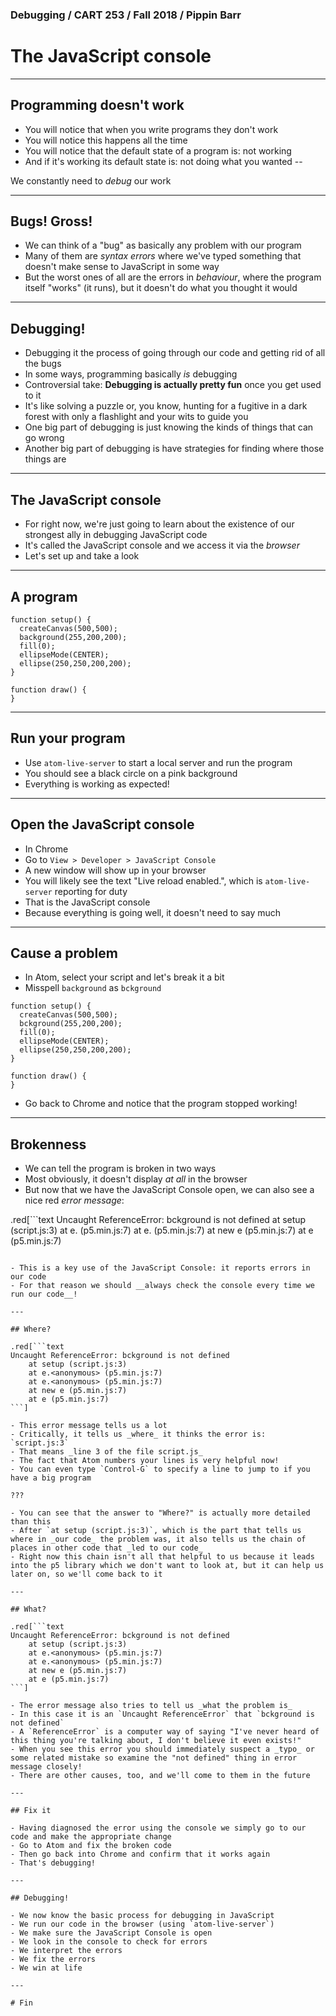 ### Debugging / CART 253 / Fall 2018 / Pippin Barr

# The JavaScript console

---

## Programming doesn't work

- You will notice that when you write programs they don't work
- You will notice this happens all the time
- You will notice that the default state of a program is: not working
- And if it's working its default state is: not doing what you wanted
--

We constantly need to _debug_ our work

---

## Bugs! Gross!

- We can think of a "bug" as basically any problem with our program
- Many of them are _syntax errors_ where we've typed something that doesn't make sense to JavaScript in some way
- But the worst ones of all are the errors in _behaviour_, where the program itself "works" (it runs), but it doesn't do what you thought it would

---

## Debugging!

- Debugging it the process of going through our code and getting rid of all the bugs
- In some ways, programming basically _is_ debugging
- Controversial take: __Debugging is actually pretty fun__ once you get used to it
- It's like solving a puzzle or, you know, hunting for a fugitive in a dark forest with only a flashlight and your wits to guide you
- One big part of debugging is just knowing the kinds of things that can go wrong
- Another big part of debugging is have strategies for finding where those things are

---

## The JavaScript console

- For right now, we're just going to learn about the existence of our strongest ally in debugging JavaScript code
- It's called the JavaScript console and we access it via the _browser_
- Let's set up and take a look

---

## A program

```
function setup() {
  createCanvas(500,500);
  background(255,200,200);
  fill(0);
  ellipseMode(CENTER);
  ellipse(250,250,200,200);
}

function draw() {
}
```

---

## Run your program

- Use `atom-live-server` to start a local server and run the program
- You should see a black circle on a pink background
- Everything is working as expected!

---

## Open the JavaScript console

- In Chrome
- Go to `View > Developer > JavaScript Console`
- A new window will show up in your browser
- You will likely see the text "Live reload enabled.", which is `atom-live-server` reporting for duty
- That is the JavaScript console
- Because everything is going well, it doesn't need to say much

---

## Cause a problem

- In Atom, select your script and let's break it a bit
- Misspell `background` as `bckground`

```
function setup() {
  createCanvas(500,500);
  bckground(255,200,200);
  fill(0);
  ellipseMode(CENTER);
  ellipse(250,250,200,200);
}

function draw() {
}
```

- Go back to Chrome and notice that the program stopped working!

---

## Brokenness

- We can tell the program is broken in two ways
- Most obviously, it doesn't display _at all_ in the browser
- But now that we have the JavaScript Console open, we can also see a nice red _error message_:

.red[```text
Uncaught ReferenceError: bckground is not defined
    at setup (script.js:3)
    at e.<anonymous> (p5.min.js:7)
    at e.<anonymous> (p5.min.js:7)
    at new e (p5.min.js:7)
    at e (p5.min.js:7)
```]

- This is a key use of the JavaScript Console: it reports errors in our code
- For that reason we should __always check the console every time we run our code__!

---

## Where?

.red[```text
Uncaught ReferenceError: bckground is not defined
    at setup (script.js:3)
    at e.<anonymous> (p5.min.js:7)
    at e.<anonymous> (p5.min.js:7)
    at new e (p5.min.js:7)
    at e (p5.min.js:7)
```]

- This error message tells us a lot
- Critically, it tells us _where_ it thinks the error is: `script.js:3`
- That means _line 3 of the file script.js_
- The fact that Atom numbers your lines is very helpful now!
- You can even type `Control-G` to specify a line to jump to if you have a big program

???

- You can see that the answer to "Where?" is actually more detailed than this
- After `at setup (script.js:3)`, which is the part that tells us where in _our code_ the problem was, it also tells us the chain of places in other code that _led to our code_
- Right now this chain isn't all that helpful to us because it leads into the p5 library which we don't want to look at, but it can help us later on, so we'll come back to it

---

## What?

.red[```text
Uncaught ReferenceError: bckground is not defined
    at setup (script.js:3)
    at e.<anonymous> (p5.min.js:7)
    at e.<anonymous> (p5.min.js:7)
    at new e (p5.min.js:7)
    at e (p5.min.js:7)
```]

- The error message also tries to tell us _what the problem is_
- In this case it is an `Uncaught ReferenceError` that `bckground is not defined`
- A `ReferenceError` is a computer way of saying "I've never heard of this thing you're talking about, I don't believe it even exists!"
- When you see this error you should immediately suspect a _typo_ or some related mistake so examine the "not defined" thing in error message closely!
- There are other causes, too, and we'll come to them in the future

---

## Fix it

- Having diagnosed the error using the console we simply go to our code and make the appropriate change
- Go to Atom and fix the broken code
- Then go back into Chrome and confirm that it works again
- That's debugging!

---

## Debugging!

- We now know the basic process for debugging in JavaScript
- We run our code in the browser (using `atom-live-server`)
- We make sure the JavaScript Console is open
- We look in the console to check for errors
- We interpret the errors
- We fix the errors
- We win at life

---

# Fin
